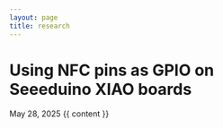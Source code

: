 ```yaml
---
layout: page
title: research
---
```


<div class="post">
  <h1 class="post-title">Using NFC pins as GPIO on Seeeduino XIAO boards</h1>
  <span class="post-date">May 28, 2025</span>
  {{ content }}
</div>
